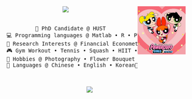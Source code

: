 <div align="center">
<img src="https://github.com/Cynthia-XinyuWang/Cynthia-XinyuWang/blob/main/images.jpeg" width="25%" align="right" />
<img src="https://readme-typing-svg.demolab.com?font=Comic+Sans+MS&weight=900&size=50&duration=4000&pause=300&color=F77676FF&center=true&vCenter=true&multiline=true&repeat=true&random=false&width=1300&height=140&lines=Hello!+I'm+Cynthia+Wang%2C;a+PhD+Candidate+in+Financial+Econometrics+%E2%9C%A9" width="70%" />
<br><br>
<pre>
    💼 PhD Candidate @ HUST 
    💻 Programming languages @ Matlab • R • Python 
    📖 Research Interests @ Financial Econometrics • Empirical Asset Pricing
    🎮 Gym Workout • Tennis • Squash • HIIT • Swimming • Hiking • Yoga
    🐾 Hobbies @ Photography • Flower Bouquet & Calligraphy & Painting & Reading 
    🐰 Languages @ Chinese • English • Korean🐤🐥 
</pre>
<br><br>
<img src="https://raw.githubusercontent.com/innng/innng/master/assets/kyubey.gif" height="40" />
<br><br><br>
</div>

